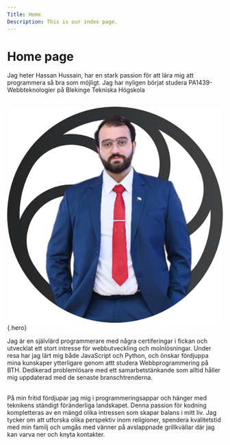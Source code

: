 ```yaml
---
Title: Home
Description: This is our index page.
---
```


Home page
==========================


<p class="p1">

Jag heter Hassan Hussain, har en stark passion för att lära mig att programmera så bra som möjligt. Jag har nyligen börjat studera PA1439-Webbteknologier på Blekinge Tekniska Högskola<br><br>
</p>


![Profile Picture](assets/img/hassanicon.png){.hero}

<p class="p2">

Jag är en självlärd programmerare med några certiferingar i fickan och utvecklat ett stort intresse för webbutveckling och molnlösningar. Under resa har jag lärt mig både JavaScript och Python, och önskar fördjuppa mina kunskaper ytterligare genom attt studera Webbprogrammering på BTH. Dedikerad problemlösare med ett samarbetstänkande som alltid håller mig uppdaterad med de senaste branschtrenderna.<br><br>
</p>

<p class="p3">

På min fritid fördjupar jag mig i programmeringsappar och hänger med teknikens ständigt föränderliga landskapet. Denna passion för kodning kompletteras av en mängd olika intressen som skapar balans i mitt liv. Jag tycker om att utforska olika perspektiv inom religioner, spendera kvalitetstid med min familj och umgås med vänner på avslappnade grillkvällar där jag kan varva ner och knyta kontakter.
</p>
</div>
